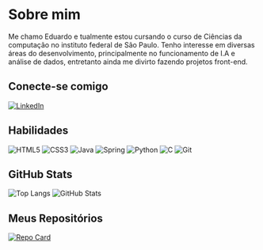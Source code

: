 # Sobre mim
 Me chamo Eduardo e tualmente estou cursando o curso de Ciências da computação no instituto federal de São Paulo. Tenho interesse em diversas áreas do desenvolvimento, principalmente no funcionamento de I.A e análise de dados, entretanto ainda me divirto fazendo projetos front-end.

## Conecte-se comigo
[![LinkedIn](https://img.shields.io/badge/LinkedIn-000?style=for-the-badge&logo=linkedin&logoColor=3#0000CD)](https://www.linkedin.com/in/eduardo-minghini-sales-da-silva-84b409205/)

## Habilidades
![HTML5](https://img.shields.io/badge/HTML-000?style=for-the-badge&logo=html5&logoColor=white)
![CSS3](https://img.shields.io/badge/CSS3-000?style=for-the-badge&logo=css3&logoColor=white)
![Java](https://img.shields.io/badge/java-000.svg?style=for-the-badge&logo=openjdk&logoColor=white)
![Spring](https://img.shields.io/badge/spring-000.svg?style=for-the-badge&logo=spring&logoColor=white)
![Python](https://img.shields.io/badge/python-000?style=for-the-badge&logo=python&logoColor=white)
![C](https://img.shields.io/badge/C-000?style=for-the-badge&logo=c&logoColor=white)
![Git](https://img.shields.io/badge/GIT-000?style=for-the-badge&logo=git&logoColor=white)

## GitHub Stats

![Top Langs](https://github-readme-stats-git-masterrstaa-rickstaa.vercel.app/api/top-langs/?username=3duzera&layout=compact&bg_color=000&border_color=30A3DC&title_color=30A3DC&text_color=FFF)
![GitHub Stats](https://github-readme-stats.vercel.app/api?username=3duzera&theme=transparent&bg_color=000&border_color=30A3DC&show_icons=true&icon_color=30A3DC&title_color=30A3DC&text_color=FFF)

## Meus Repositórios

[![Repo Card](https://github-readme-stats.vercel.app/api/pin/?username=3duzera&repo=Wikipedia-Biologica&bg_color=000&border_color=30A3DC&show_icons=true&icon_color=30A3DC&title_color=30A3DC&text_color=FFF)](https://github.com/3duzera/Wikipedia-Biologica)
